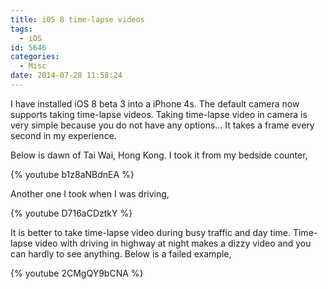 ```yaml
---
title: iOS 8 time-lapse videos
tags:
  - iOS
id: 5646
categories:
  - Misc
date: 2014-07-28 11:58:24
---
```


I have installed iOS 8 beta 3 into a iPhone 4s. The default camera now supports taking time-lapse videos. Taking time-lapse video in camera is very simple because you do not have any options... It takes a frame every second in my experience.

Below is dawn of Tai Wai, Hong Kong. I took it from my bedside counter,

{% youtube b1z8aNBdnEA %}

Another one I took when I was driving,

{% youtube D716aCDztkY %}

It is better to take time-lapse video during busy traffic and day time. Time-lapse video with driving in highway at night makes a dizzy video and you can hardly to see anything. Below is a failed example,

{% youtube 2CMgQY9bCNA %}
